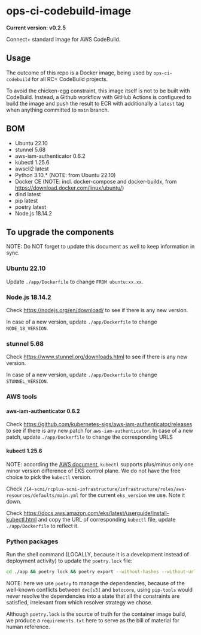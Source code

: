 # ops-ci-codebuild-image

**Current version: v0.2.5**

Connect+ standard image for AWS CodeBuild.

## Usage

The outcome of this repo is a Docker image, being used by `ops-ci-codebuild` for all RC+ CodeBuild projects.

To avoid the chicken-egg constraint, this image itself is not to be built with CodeBuild. Instead, a Github workflow with GitHub Actions
is configured to build the image and push the result to ECR with additionally a `latest` tag when anything committed to `main` branch.  

## BOM

* Ubuntu 22.10
* stunnel 5.68
* aws-iam-authenticator 0.6.2
* kubectl 1.25.6
* awscli2 latest
* Python 3.10.* (NOTE: from Ubuntu 22.10)
* Docker CE (NOTE: incl. docker-compose and docker-buildx, from https://download.docker.com/linux/ubuntu/)
* dind latest
* pip latest
* poetry latest
* Node.js 18.14.2

## To upgrade the components

NOTE: Do NOT forget to update this document as well to keep information in sync.

### Ubuntu 22.10

Update `./app/Dockerfile` to change `FROM ubuntu:xx.xx`.

### Node.js 18.14.2

Check https://nodejs.org/en/download/ to see if there is any new version.

In case of a new version, update `./app/Dockerfile` to change `NODE_18_VERSION`.

### stunnel 5.68

Check https://www.stunnel.org/downloads.html to see if there is any new version.

In case of a new version, update `./app/Dockerfile` to change `STUNNEL_VERSION`. 

### AWS tools

#### aws-iam-authenticator 0.6.2 

Check https://github.com/kubernetes-sigs/aws-iam-authenticator/releases to see if there is any new patch for `aws-iam-authenticator`.
In case of a new patch, update `./app/Dockerfile` to change the corresponding URLS

#### kubectl 1.25.6

NOTE: according the [AWS document](https://docs.aws.amazon.com/eks/latest/userguide/install-kubectl.html), `kubectl` supports plus/minus
only one minor version difference of EKS control plane. We do not have the free choice to pick the `kubectl` version.

Check `/14-scmi/rcplus-scmi-infrastructure/infrastructure/roles/aws-resources/defaults/main.yml` for the current `eks_version` we use.
Note it down.

Check https://docs.aws.amazon.com/eks/latest/userguide/install-kubectl.html and copy the URL of corresponding `kubectl` file, update
`./app/Dockerfile` to reflect it.

### Python packages

Run the shell command (LOCALLY, because it is a development instead of deployment activity) to update the `poetry.lock` file: 
```bash
cd ./app && poetry lock && poetry export --without-hashes --without-urls  | grep -iv pywin32= | sed -E 's/(.*)\ ;.*/\1/g' > requirements.txt && cd ..
```

NOTE: here we use `poetry` to manage the dependencies, because of the well-known conflicts between `dvc[s3]` and `botocore`, using
`pip-tools` would never resolve the dependencies into a state that all the constraints are satisfied, irrelevant from which resolver
strategy we chose.

Although `poetry.lock` is the source of truth for the container image build, we produce a `requirements.txt` here to serve as the bill
of material for human reference.
